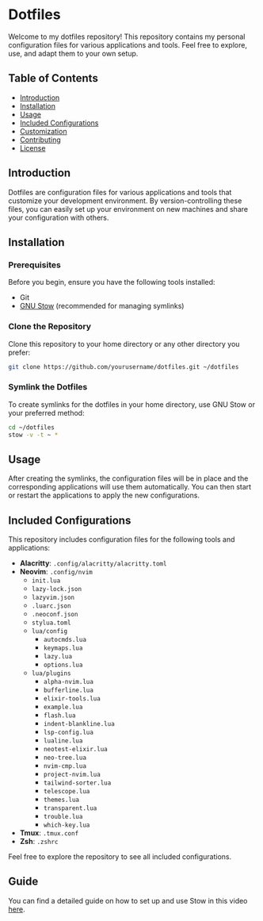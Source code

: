 # Dotfiles

Welcome to my dotfiles repository! This repository contains my personal configuration files for various applications and tools. Feel free to explore, use, and adapt them to your own setup.

## Table of Contents

- [Introduction](#introduction)
- [Installation](#installation)
- [Usage](#usage)
- [Included Configurations](#included-configurations)
- [Customization](#customization)
- [Contributing](#contributing)
- [License](#license)

## Introduction

Dotfiles are configuration files for various applications and tools that customize your development environment. By version-controlling these files, you can easily set up your environment on new machines and share your configuration with others.

## Installation

### Prerequisites

Before you begin, ensure you have the following tools installed:

- Git
- [GNU Stow](https://www.gnu.org/software/stow/) (recommended for managing symlinks)

### Clone the Repository

Clone this repository to your home directory or any other directory you prefer:

```bash
git clone https://github.com/yourusername/dotfiles.git ~/dotfiles
```

### Symlink the Dotfiles

To create symlinks for the dotfiles in your home directory, use GNU Stow or your preferred method:

```bash
cd ~/dotfiles
stow -v -t ~ *
```

## Usage

After creating the symlinks, the configuration files will be in place and the corresponding applications will use them automatically. You can then start or restart the applications to apply the new configurations.

## Included Configurations

This repository includes configuration files for the following tools and applications:

- **Alacritty**: `.config/alacritty/alacritty.toml`
- **Neovim**: `.config/nvim`
  - `init.lua`
  - `lazy-lock.json`
  - `lazyvim.json`
  - `.luarc.json`
  - `.neoconf.json`
  - `stylua.toml`
  - `lua/config`
    - `autocmds.lua`
    - `keymaps.lua`
    - `lazy.lua`
    - `options.lua`
  - `lua/plugins`
    - `alpha-nvim.lua`
    - `bufferline.lua`
    - `elixir-tools.lua`
    - `example.lua`
    - `flash.lua`
    - `indent-blankline.lua`
    - `lsp-config.lua`
    - `lualine.lua`
    - `neotest-elixir.lua`
    - `neo-tree.lua`
    - `nvim-cmp.lua`
    - `project-nvim.lua`
    - `tailwind-sorter.lua`
    - `telescope.lua`
    - `themes.lua`
    - `transparent.lua`
    - `trouble.lua`
    - `which-key.lua`
- **Tmux**: `.tmux.conf`
- **Zsh**: `.zshrc`

Feel free to explore the repository to see all included configurations.

## Guide

You can find a detailed guide on how to set up and use Stow in this video [here](https://www.youtube.com/watch?v=y6XCebnB9gs).

